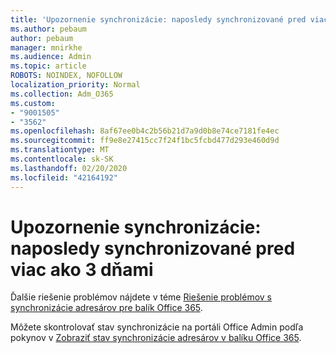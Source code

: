 ```yaml
---
title: 'Upozornenie synchronizácie: naposledy synchronizované pred viac ako 3 dňami'
ms.author: pebaum
author: pebaum
manager: mnirkhe
ms.audience: Admin
ms.topic: article
ROBOTS: NOINDEX, NOFOLLOW
localization_priority: Normal
ms.collection: Adm_O365
ms.custom:
- "9001505"
- "3562"
ms.openlocfilehash: 8af67ee0b4c2b56b21d7a9d0b8e74ce7181fe4ec
ms.sourcegitcommit: ff9e8e27415cc7f24f1bc5fcbd477d293e460d9d
ms.translationtype: MT
ms.contentlocale: sk-SK
ms.lasthandoff: 02/20/2020
ms.locfileid: "42164192"
---
```

# <a name="sync-warning-last-synced-more-than-3-days-ago"></a>Upozornenie synchronizácie: naposledy synchronizované pred viac ako 3 dňami

Ďalšie riešenie problémov nájdete v téme [Riešenie problémov s synchronizácie adresárov pre balík Office 365](https://docs.microsoft.com/en-us/office365/enterprise/fix-problems-with-directory-synchronization).

Môžete skontrolovať stav synchronizácie na portáli Office Admin podľa pokynov v [Zobraziť stav synchronizácie adresárov v balíku Office 365](https://docs.microsoft.com/en-us/office365/enterprise/view-directory-synchronization-status).

